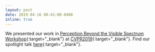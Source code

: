 ```yaml
---
layout: post
date: 2019-04-16 00:41:00-0400
inline: true
---
```


We presented our work in [Perception Beyond the Visible Spectrum Workshop](http://vcipl-okstate.org/pbvs/19/){:target="\_blank"} at [CVPR2019](http://cvpr2019.thecvf.com/){:target="\_blank"}. Find our spotlight talk [here](https://www.youtube.com/watch?v=Ohs6VUkdcQU&t=19s){:target="\_blank"}.
